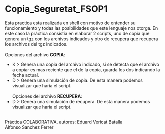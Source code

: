# Copia_Seguretat_FSOP1
Esta practica esta realizada en shell con motivo de entender su funcionamiento y todas las posibilidades que este lenguaje nos otorga. En este caso la práctica consistía en elaborar 2 scripts, uno de copia que genera un tgz con los archivos indicados y otro de recupera que recupera los archivos del tgz indicados.    
<br>Opciones del archivo **COPIA**:
- K > Genera una copia del archivo indicado, si se detecta que el archivo a copiar es mas reciente que el de la copia, guarda los dos indicando la fecha actual.
- D > Genera una simulación de copia. De esta manera podemos visualizar que haría el script.    
<br>Opciones del archivo **RECUPERA**:
- D > Genera una simulación de recupera. De esta manera podemos visualizar que haría el script.
<br>
Práctica COLABORATIVA, autores: 
Eduard Vericat Batalla <br>
Alfonso Sanchez Ferrer
